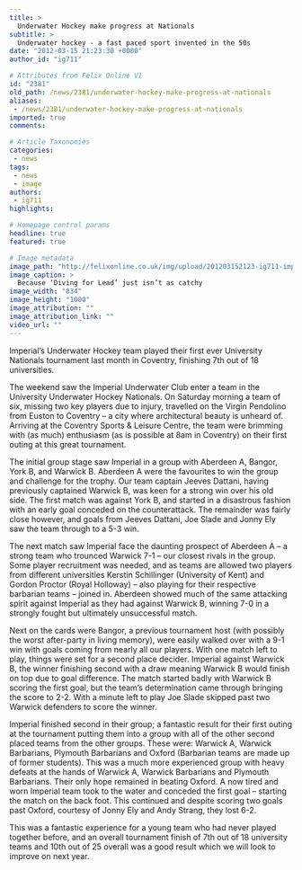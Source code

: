 ```yaml
---
title: >
  Underwater Hockey make progress at Nationals
subtitle: >
  Underwater hockey - a fast paced sport invented in the 50s
date: "2012-03-15 21:23:30 +0000"
author_id: "ig711"

# Attributes from Felix Online V1
id: "2381"
old_path: /news/2381/underwater-hockey-make-progress-at-nationals
aliases:
 - /news/2381/underwater-hockey-make-progress-at-nationals
imported: true
comments:

# Article Taxonomies
categories:
 - news
tags:
 - news
 - image
authors:
 - ig711
highlights:

# Homepage control params
headline: true
featured: true

# Image metadata
image_path: "http://felixonline.co.uk/img/upload/201203152123-ig711-imperial1.jpg"
image_caption: >
  Because ‘Diving for Lead’ just isn’t as catchy
image_width: "834"
image_height: "1000"
image_attribution: ""
image_attribution_link: ""
video_url: ""
---
```


Imperial’s Underwater Hockey team played their first ever University Nationals tournament last month in Coventry, finishing 7th out of 18 universities.

The weekend saw the Imperial Underwater Club enter a team in the University Underwater Hockey Nationals. On Saturday morning a team of six, missing two key players due to injury, travelled on the Virgin Pendolino from Euston to Coventry – a city where architectural beauty is unheard of. Arriving at the Coventry Sports & Leisure Centre, the team were brimming with (as much) enthusiasm (as is possible at 8am in Coventry) on their first outing at this great tournament.

The initial group stage saw Imperial in a group with Aberdeen A, Bangor, York B, and Warwick B. Aberdeen A were the favourites to win the group and challenge for the trophy. Our team captain Jeeves Dattani, having previously captained Warwick B, was keen for a strong win over his old side.
 The first match was against York B, and started in a disastrous fashion with an early goal conceded on the counterattack. The remainder was fairly close however, and goals from Jeeves Dattani, Joe Slade and Jonny Ely saw the team through to a 5-3 win.

The next match saw Imperial face the daunting prospect of Aberdeen A – a strong team who trounced Warwick 7-1 – our closest rivals in the group. Some player recruitment was needed, and as teams are allowed two players from different universities Kerstin Schillinger (University of Kent) and Gordon Proctor (Royal Holloway) – also playing for their respective barbarian teams – joined in. Aberdeen showed much of the same attacking spirit against Imperial as they had against Warwick B, winning 7-0 in a strongly fought but ultimately unsuccessful match.

Next on the cards were Bangor, a previous tournament host (with possibly the worst after-party in living memory), were easily walked over with a 9-1 win with goals coming from nearly all our players. With one match left to play, things were set for a second place decider. Imperial against Warwick B, the winner finishing second with a draw meaning Warwick B would finish on top due to goal difference. The match started badly with Warwick B scoring the first goal, but the team’s determination came through bringing the score to 2-2. With a minute left to play Joe Slade skipped past two Warwick defenders to score the winner.

Imperial finished second in their group; a fantastic result for their first outing at the tournament putting them into a group with all of the other second placed teams from the other groups. These were: Warwick A, Warwick Barbarians, Plymouth Barbarians and Oxford (Barbarian teams are made up of former students). This was a much more experienced group with heavy defeats at the hands of Warwick A, Warwick Barbarians and Plymouth Barbarians. Their only hope remained in beating Oxford. A now tired and worn Imperial team took to the water and conceded the first goal – starting the match on the back foot. This continued and despite scoring two goals past Oxford, courtesy of Jonny Ely and Andy Strang, they lost 6-2.

This was a fantastic experience for a young team who had never played together before, and an overall tournament finish of 7th out of 18 university teams and 10th out of 25 overall was a good result which we will look to improve on next year.
